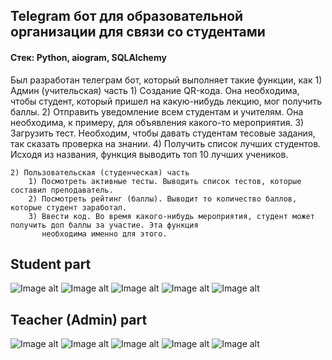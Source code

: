 ## **Telegram бот** для образовательной организации для связи со студентами
   #### Стек: Python, aiogram, SQLAlchemy
   Был разработан телеграм бот, который выполняет такие функции, как
    1) Админ (учительская) часть
        1) Создание QR-кода. Она необходима, чтобы студент, который пришел на какую-нибудь лекцию, мог получить баллы.
        2) Отправить уведомление всем студентам и учителям. Она необходима, к примеру, для объявления какого-то
           мероприятия.
        3) Загрузить тест. Необходим, чтобы давать студентам тесовые задания, так сказать проверка на знании.
        4) Получить список лучших студентов. Исходя из названия, функция выводить топ 10 лучших учеников.

    2) Пользовательская (студенческая) часть
        1) Посмотреть активные тесты. Выводить список тестов, которые составил преподаватель.
        2) Посмотреть рейтинг (баллы). Выводит то количество баллов, которые студент заработал.
        3) Ввести код. Во время какого-нибудь мероприятия, студент может получить доп баллы за участие. Эта функция
           необходима именно для этого.

## Student part

![Image alt](https://github.com/dakusaido/TelegramBotPhotos/raw/main/photo_6_2023-04-29_12-46-33.jpg)
![Image alt](https://github.com/dakusaido/TelegramBotPhotos/raw/main/photo_7_2023-04-29_12-46-33.jpg)
![Image alt](https://github.com/dakusaido/TelegramBotPhotos/raw/main/photo_8_2023-04-29_12-46-33.jpg)
![Image alt](https://github.com/dakusaido/TelegramBotPhotos/raw/main/photo_9_2023-04-29_12-46-33.jpg)
![Image alt](https://github.com/dakusaido/TelegramBotPhotos/raw/main/photo_10_2023-04-29_12-46-33.jpg)

## Teacher (Admin) part

![Image alt](https://github.com/dakusaido/TelegramBotPhotos/raw/main/photo_2_2023-04-29_12-46-33.jpg)
![Image alt](https://github.com/dakusaido/TelegramBotPhotos/raw/main/photo_1_2023-04-29_12-46-33.jpg)
![Image alt](https://github.com/dakusaido/TelegramBotPhotos/raw/main/photo_3_2023-04-29_12-46-33.jpg)
![Image alt](https://github.com/dakusaido/TelegramBotPhotos/raw/main/photo_4_2023-04-29_12-46-33.jpg)
![Image alt](https://github.com/dakusaido/TelegramBotPhotos/raw/main/photo_5_2023-04-29_12-46-33.jpg)
